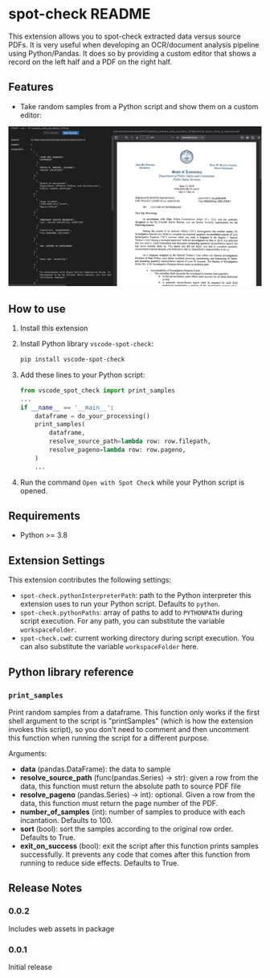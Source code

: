 # spot-check README

This extension allows you to spot-check extracted data versus source PDFs. It is very useful when developing an OCR/document analysis pipeline using Python/Pandas. It does so by providing a custom editor that shows a record on the left half and a PDF on the right half.

## Features

- Take random samples from a Python script and show them on a custom editor:

![editor](images/editor.png)

## How to use

1. Install this extension
2. Install Python library `vscode-spot-check`:

   ```bash
   pip install vscode-spot-check
   ```

3. Add these lines to your Python script:

   ```python
   from vscode_spot_check import print_samples
   ...
   if __name__ == '__main__':
       dataframe = do_your_processing()
       print_samples(
           dataframe,
           resolve_source_path=lambda row: row.filepath,
           resolve_pageno=lambda row: row.pageno,
       )
       ...
   ```

4. Run the command `Open with Spot Check` while your Python script is opened.

## Requirements

- Python >= 3.8

## Extension Settings

This extension contributes the following settings:

- `spot-check.pythonInterpreterPath`: path to the Python interpreter this extension uses to run your Python script. Defaults to `python`.
- `spot-check.pythonPaths`: array of paths to add to `PYTHONPATH` during script execution. For any path, you can substitute the variable `workspaceFolder`.
- `spot-check.cwd`: current working directory during script execution. You can also substitute the variable `workspaceFolder` here.

## Python library reference

### `print_samples`

Print random samples from a dataframe. This function only works if the first shell argument to the script is "printSamples" (which is how the extension invokes this script), so you don't need to comment and then uncomment this function when running the script for a different purpose.

Arguments:

- **data** (pandas.DataFrame): the data to sample
- **resolve_source_path** (func(pandas.Series) -> str): given a row from the data, this function must return the absolute path to source PDF file
- **resolve_pageno** (pandas.Series) -> int): optional. Given a row from the data, this function must return the page number of the PDF.
- **number_of_samples** (int): number of samples to produce with each incantation. Defaults to 100.
- **sort** (bool): sort the samples according to the original row order. Defaults to True.
- **exit_on_success** (bool): exit the script after this function prints samples successfully. It prevents any code that comes after this function from running to reduce side effects. Defaults to True.

## Release Notes

### 0.0.2

Includes web assets in package

### 0.0.1

Initial release
